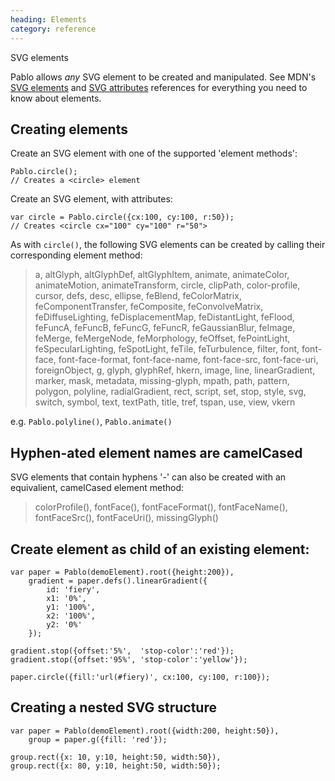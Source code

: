 ```yaml
--- 
heading: Elements
category: reference
---
```



SVG elements


Pablo allows _any_ SVG element to be created and manipulated. See MDN's [SVG elements][mdn-svg-el] and [SVG attributes][mdn-svg-attr] references for everything you need to know about elements.

[mdn-svg-el]: https://developer.mozilla.org/en/SVG/Element
[mdn-svg-attr]: https://developer.mozilla.org/en/SVG/Attribute


Creating elements
--

Create an SVG element with one of the supported 'element methods':

    Pablo.circle();
    // Creates a <circle> element


Create an SVG element, with attributes:

    var circle = Pablo.circle({cx:100, cy:100, r:50});
    // Creates <circle cx="100" cy="100" r="50">


As with `circle()`, the following SVG elements can be created by calling their corresponding element method:

> a, altGlyph, altGlyphDef, altGlyphItem, animate, animateColor, animateMotion, animateTransform, circle, clipPath, color-profile, cursor, defs, desc, ellipse, feBlend, feColorMatrix, feComponentTransfer, feComposite, feConvolveMatrix, feDiffuseLighting, feDisplacementMap, feDistantLight, feFlood, feFuncA, feFuncB, feFuncG, feFuncR, feGaussianBlur, feImage, feMerge, feMergeNode, feMorphology, feOffset, fePointLight, feSpecularLighting, feSpotLight, feTile, feTurbulence, filter, font, font-face, font-face-format, font-face-name, font-face-src, font-face-uri, foreignObject, g, glyph, glyphRef, hkern, image, line, linearGradient, marker, mask, metadata, missing-glyph, mpath, path, pattern, polygon, polyline, radialGradient, rect, script, set, stop, style, svg, switch, symbol, text, textPath, title, tref, tspan, use, view, vkern

e.g. `Pablo.polyline()`, `Pablo.animate()`


Hyphen-ated element names are camelCased
----

SVG elements that contain hyphens '-' can also be created with an equivalient, camelCased element method:

> colorProfile(), fontFace(), fontFaceFormat(), fontFaceName(), fontFaceSrc(), fontFaceUri(), missingGlyph()
    

Create element as child of an existing element:
-------

    var paper = Pablo(demoElement).root({height:200}),
        gradient = paper.defs().linearGradient({
            id: 'fiery',
            x1: '0%',
            y1: '100%',
            x2: '100%',
            y2: '0%'
        });

    gradient.stop({offset:'5%',  'stop-color':'red'});
    gradient.stop({offset:'95%', 'stop-color':'yellow'});

    paper.circle({fill:'url(#fiery)', cx:100, cy:100, r:100});


Creating a nested SVG structure
-

    var paper = Pablo(demoElement).root({width:200, height:50}),
        group = paper.g({fill: 'red'});

    group.rect({x: 10, y:10, height:50, width:50}),
    group.rect({x: 80, y:10, height:50, width:50});